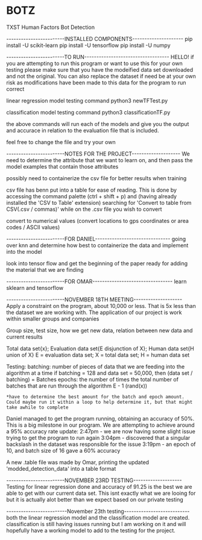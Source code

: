 # BOTZ
TXST Human Factors Bot Detection 


------------------------INSTALLED COMPONENTS---------------------
pip install -U scikit-learn
pip install -U tensorflow 
pip install -U numpy


------------------------TO RUN-----------------------------------
HELLO! 
if you are attempting to run this program or want to use this for your own testing please make sure that you have the modeified data set downloaded and not the original. You can also replace the dataset if need be at your own risk as modifications have been made to this data for the program to run correct 

linear regression model testing command 
python3 newTFTest.py

classification model testing command 
python3 classificationTF.py

the above commands will run each of the models and give you the output and accurace in relation to the evaluation file that is included. 

feel free to change the file and try your own


------------------------NOTES FOR THE PROJECT--------------------
We need to determine the attribute that we want to learn on, and then pass the model examples that contain those attributes 

possibly need to containerize the csv file for better results when training 

csv file has benn put into a table for ease of reading. This is done by accessing the command palette (ctrl + shift + p) and (having already installed the 'CSV to Table' extension) searching for 'Convert to table from CSV(.csv / commas)' while on the .csv file you wish to convert

convert to numerical values (convert locations to gps coordinates or area codes / ASCII values) 


------------------------FOR DANIEL-------------------------------
going over knn and determine how best to containerize the data and implement into the model

look into tensor flow and get the beginning of the paper ready for adding the material that we are finding 


------------------------FOR OMAR---------------------------------
learn sklearn and tensorflow


------------------------NOVEMBER 18TH MEETING--------------------
Apply a constraint on the program, about 10,000 or less. That is 5x less than the dataset we are working with. The application of our project is work within smaller groups and companies

Group size, test size, how we get new data, relation between new data and current results

Total data set{x}; Evaluation data set{E disjunction of X}; Human data set{H union of X}
    E = evaluation data set; X = total data set; H = human data set

Testing:
    batching: number of pieces of data that we are feeding into the algorithm at a time
        if batching = 128 and data set = 50,000, then (data set / batching) = Batches
    epochs: the number of times the total number of batches that are run through the algorithm
        E - 1 (rand(x))

    *have to determine the best amount for the batch and epoch amount. Could maybe run it within a loop to help determine it, but that might take awhile to complete

Daniel managed to get the program running, obtaining an accuracy of 50%. This is a big milestone in our program. We are attempting to achieve around a 95% accuracy rate
    update: 2:47pm - we are now having some slight issue trying to get the program to run again
            3:04pm - discovered that a singular backslash in the dataset was responsible for the issue
            3:19pm - an epoch of 10, and batch size of 16 gave a 60% accuracy

A new .table file was made by Omar, printing the updated 'modded_detection_data' into a table format


------------------------NOVEMBER 23RD TESTING--------------------
Testing for linear regression done and accuracy of 91.25 is the best we are able to get with our current data set. This isnt exactly what we are looing for but it is actually alot better than we expect based on our private testing 


-------------------------November 23th testing---------------------------
both the linear regression model and the classification model are created. classification is still having issues running but I am working on it and will hopefully have a working model to add to the testing for the project. 
